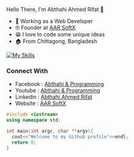 Hello There, 
I'm Abthahi Ahmed Rifat 👋️

* 💼️ Working as a Web Developer
* 🤓️ Founder at [AAR SoftX](https://aarsoftx.com)
* 😁️ I love to code some unique ideas
* 🏠️ From Chittagong, Bangladesh


[![My Skills](https://skillicons.dev/icons?i=cpp,js,python,php,html,css,bootstrap,tailwindcss,nodejs,react,nextjs,mysql)](https://skillicons.dev)

### Connect With 
* Facebook : [Abthahi & Programming](https://facebook.com/IAmAbthahi)
* Youtube  : [Abthahi & Programming](https://youtube.com/@iamabthahi)
* Linkedin : [Abthahi Ahmed Rifat](https://www.linkedin.com/in/iamabthahi/)
* Website  : [AAR SoftX](https://aarsoft.com) 

```cpp
#include <iostream>
using namespace std;

int main(int argc, char **argv){
  cout<<"Welcome to my Github profile"<<endl;
  return 0;
}
```

